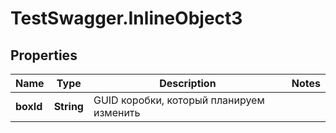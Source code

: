 # TestSwagger.InlineObject3

## Properties

Name | Type | Description | Notes
------------ | ------------- | ------------- | -------------
**boxId** | **String** | GUID коробки, который планируем изменить | 


